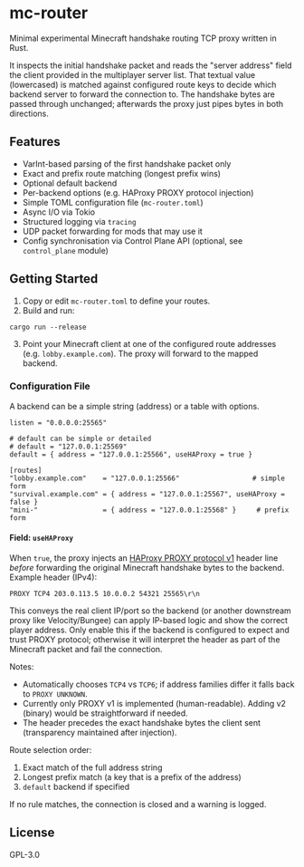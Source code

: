 # mc-router

Minimal experimental Minecraft handshake routing TCP proxy written in Rust.

It inspects the initial handshake packet and reads the "server address" field the client provided in the multiplayer server list. That textual value (lowercased) is matched against configured route keys to decide which backend server to forward the connection to. The handshake bytes are passed through unchanged; afterwards the proxy just pipes bytes in both directions.

## Features

- VarInt-based parsing of the first handshake packet only
- Exact and prefix route matching (longest prefix wins)
- Optional default backend
- Per-backend options (e.g. HAProxy PROXY protocol injection)
- Simple TOML configuration file (`mc-router.toml`)
- Async I/O via Tokio
- Structured logging via `tracing`
- UDP packet forwarding for mods that may use it
- Config synchronisation via Control Plane API (optional, see `control_plane` module)

## Getting Started

1. Copy or edit `mc-router.toml` to define your routes.
2. Build and run:

```
cargo run --release
```

3. Point your Minecraft client at one of the configured route addresses (e.g. `lobby.example.com`). The proxy will forward to the mapped backend.

### Configuration File

A backend can be a simple string (address) or a table with options.

```
listen = "0.0.0.0:25565"

# default can be simple or detailed
# default = "127.0.0.1:25569"
default = { address = "127.0.0.1:25566", useHAProxy = true }

[routes]
"lobby.example.com"    = "127.0.0.1:25566"                  # simple form
"survival.example.com" = { address = "127.0.0.1:25567", useHAProxy = false }
"mini-"                = { address = "127.0.0.1:25568" }     # prefix form
```

#### Field: `useHAProxy`

When `true`, the proxy injects an [HAProxy PROXY protocol v1](https://www.haproxy.org/download/1.8/doc/proxy-protocol.txt) header line *before* forwarding the original Minecraft handshake bytes to the backend. Example header (IPv4):

```
PROXY TCP4 203.0.113.5 10.0.0.2 54321 25565\r\n
```

This conveys the real client IP/port so the backend (or another downstream proxy like Velocity/Bungee) can apply IP-based logic and show the correct player address. Only enable this if the backend is configured to expect and trust PROXY protocol; otherwise it will interpret the header as part of the Minecraft packet and fail the connection.

Notes:
* Automatically chooses `TCP4` vs `TCP6`; if address families differ it falls back to `PROXY UNKNOWN`.
* Currently only PROXY v1 is implemented (human-readable). Adding v2 (binary) would be straightforward if needed.
* The header precedes the exact handshake bytes the client sent (transparency maintained after injection).

Route selection order:
1. Exact match of the full address string
2. Longest prefix match (a key that is a prefix of the address)
3. `default` backend if specified

If no rule matches, the connection is closed and a warning is logged.

## License

GPL-3.0
